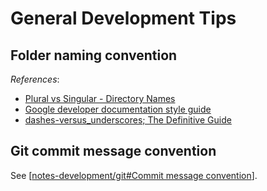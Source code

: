 # General Development Tips

## Folder naming convention

*References*:

- [Plural vs Singular - Directory Names](https://logansbailey.com/plural-vs-singular-directory-names)
- [Google developer documentation style guide](https://developers.google.com/style/filenames)
- [dashes-versus_underscores; The Definitive Guide](https://x-equals.com/dashes-versus-underscores/)

## Git commit message convention

See [[notes-development/git#Commit message convention]].

[//begin]: # "Autogenerated link references for markdown compatibility"
[notes-development/git#Commit message convention]: git.md "Git Tips"
[//end]: # "Autogenerated link references"
